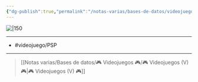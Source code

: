 ```yaml
---
{"dg-publish":true,"permalink":"/notas-varias/bases-de-datos/videojuegos/v-crash-of-the-titans/"}
---
```



![|150](https://images.igdb.com/igdb/image/upload/t_cover_big/co5cv8.jpg)

---

- #videojuego/PSP 

---

> [[Notas varias/Bases de datos/🎮 Videojuegos 🎮/🎮 Videojuegos (V) 🎮\|🎮 Videojuegos (V) 🎮]]